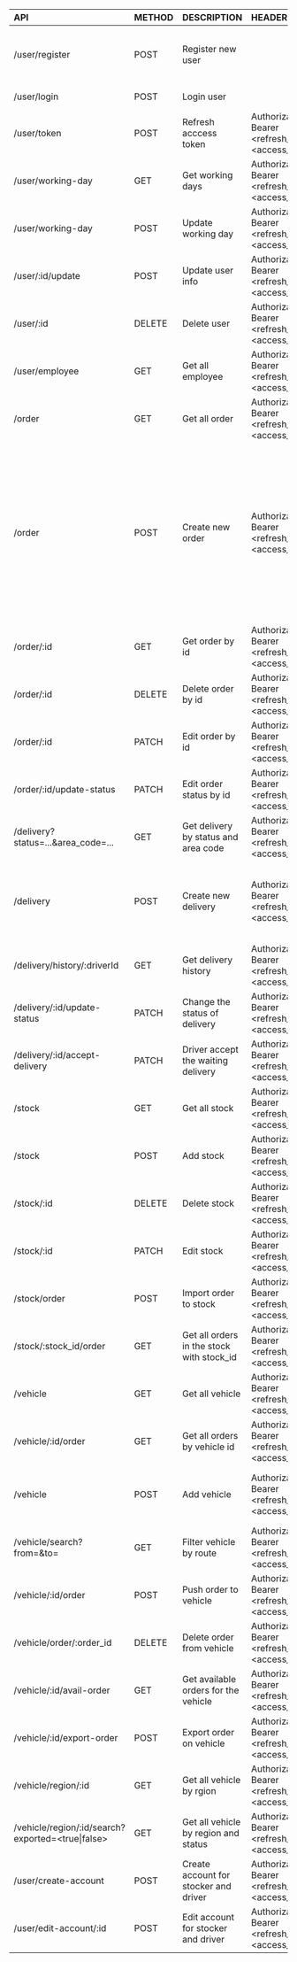 | API | METHOD | DESCRIPTION | HEADER | BODY |
| :- | :- | :- | :- | :- |
| /user/register | POST | Register new user | | fullname: string <br /> email: string <br /> phone: string <br /> password: string <br /> typeUser: string  |
| /user/login | POST | Login user |  | email: string <br /> password: string |
| /user/token | POST | Refresh acccess token | Authorization: Bearer <refresh_token> <access_token> | email: string |
| /user/working-day | GET | Get working days | Authorization: Bearer <refresh_token> <access_token> | |
| /user/working-day | POST | Update working day | Authorization: Bearer <refresh_token> <access_token> | time: string (recommend using Date.now()) |
| /user/:id/update | POST | Update user info | Authorization: Bearer <refresh_token> <access_token> | information you want to update |
| /user/:id | DELETE | Delete user | Authorization: Bearer <refresh_token> <access_token> | |
| /user/employee | GET | Get all employee | Authorization: Bearer <refresh_token> <access_token> | |
| /order | GET | Get all order | Authorization: Bearer <refresh_token> <access_token> | |
| /order | POST | Create new order | Authorization: Bearer <refresh_token> <access_token> | sender_address: string <br /> receiver_address: string <br/>payment_type: string<br/> cod_amount: number<br/>note: string<br/>status: string<br/>shipping_fee: number<br/>user_id: objectId<br>items:<br> [{ <br/>name: string, <br>type: string, <br>weight: number<br>}] |
| /order/:id | GET | Get order by id | Authorization: Bearer <refresh_token> <access_token> | |
| /order/:id | DELETE | Delete order by id | Authorization: Bearer <refresh_token> <access_token> | |
| /order/:id | PATCH | Edit order by id | Authorization: Bearer <refresh_token> <access_token> | Data |
| /order/:id/update-status | PATCH | Edit order status by id | Authorization: Bearer <refresh_token> <access_token> | status: string |
| /delivery?status=...&area_code=... | GET | Get delivery by status and area code | Authorization: Bearer <refresh_token> <access_token> | |
| /delivery | POST | Create new delivery | Authorization: Bearer <refresh_token> <access_token> | order_id: string <br /> driver_id: string (optional) <br /> status: string <br /> area_code: number <br /> from: string <br /> to: string |
| /delivery/history/:driverId | GET | Get delivery history | Authorization: Bearer <refresh_token> <access_token> | |
| /delivery/:id/update-status | PATCH | Change the status of delivery | Authorization: Bearer <refresh_token> <access_token> | status: string |
| /delivery/:id/accept-delivery | PATCH | Driver accept the waiting delivery | Authorization: Bearer <refresh_token> <access_token> | driver_id: string |
| /stock| GET | Get all stock | Authorization: Bearer <refresh_token> <access_token> | |
| /stock| POST | Add stock | Authorization: Bearer <refresh_token> <access_token> | name: string <br/> address: string <br/> area_code: number |
| /stock/:id | DELETE | Delete stock | Authorization: Bearer <refresh_token> <access_token> | |
| /stock/:id | PATCH | Edit stock | Authorization: Bearer <refresh_token> <access_token> | address: string |
| /stock/order | POST | Import order to stock | Authorization: Bearer <refresh_token> <access_token> | order_id: string <br /> stock_id: string <br /> stocker_id: string|
| /stock/:stock_id/order | GET | Get all orders in the stock with stock_id | Authorization: Bearer <refresh_token> <access_token> |  |
| /vehicle | GET | Get all vehicle | Authorization: Bearer <refresh_token> <access_token> |  |
| /vehicle/:id/order | GET | Get all orders by vehicle id | Authorization: Bearer <refresh_token> <access_token> |  |
| /vehicle | POST | Add vehicle | Authorization: Bearer <refresh_token> <access_token> | max_weight: string <br/> from: string <br/> to: string <br/> license_plate_number: string |
| /vehicle/search?from=<number>&to=<number> | GET | Filter vehicle by route | Authorization: Bearer <refresh_token> <access_token> | |
| /vehicle/:id/order | POST | Push order to vehicle | Authorization: Bearer <refresh_token> <access_token> | list_orders: [array of order_id] |
| /vehicle/order/:order_id | DELETE | Delete order from vehicle | Authorization: Bearer <refresh_token> <access_token> | vehicle_id: string |
| /vehicle/:id/avail-order | GET | Get available orders for the vehicle | Authorization: Bearer <refresh_token> <access_token> |  |
| /vehicle/:id/export-order | POST | Export order on vehicle | Authorization: Bearer <refresh_token> <access_token> | { stocker_id: id } |
| /vehicle/region/:id | GET | Get all vehicle by rgion | Authorization: Bearer <refresh_token> <access_token> |  |
| /vehicle/region/:id/search?exported=<true\|false> | GET | Get all vehicle by region and status | Authorization: Bearer <refresh_token> <access_token> |  |
| /user/create-account | POST | Create account for stocker and driver | Authorization: Bearer <refresh_token> <access_token> | information you want to create |
| /user/edit-account/:id | POST | Edit account for stocker and driver | Authorization: Bearer <refresh_token> <access_token>  | information you want to create |
